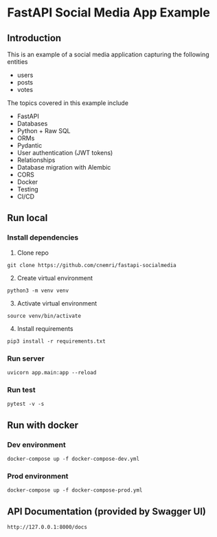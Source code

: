 # FastAPI Social Media App Example
## Introduction
This is an example of a social media application capturing the following entities
- users
- posts 
- votes

The topics covered in this example include
- FastAPI
- Databases
- Python + Raw SQL
- ORMs
- Pydantic
- User authentication (JWT tokens)
- Relationships
- Database migration with Alembic
- CORS
- Docker
- Testing
- CI/CD
## Run local
### Install dependencies
1. Clone repo
```
git clone https://github.com/cnemri/fastapi-socialmedia
```
2. Create virtual environment
```
python3 -m venv venv
```
3. Activate virtual environment
```
source venv/bin/activate
```
4. Install requirements
```
pip3 install -r requirements.txt
```
### Run server
```
uvicorn app.main:app --reload
```
### Run test
```
pytest -v -s
```
## Run with docker
### Dev environment
```
docker-compose up -f docker-compose-dev.yml
```
### Prod environment
```
docker-compose up -f docker-compose-prod.yml
```
## API Documentation (provided by Swagger UI)
```
http://127.0.0.1:8000/docs
```